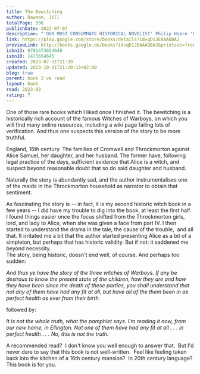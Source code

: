 ```yaml
---  
title: The Bewitching  
author: Dawson, Jill  
totalPage: 336  
publishDate: 2022-07-07  
description: "'OUR MOST CONSUMMATE HISTORICAL NOVELIST' Philip Hoare 'Brilliant' Paula Hawkins 'Breathtaking' Sadie Jones 'Devastating' The Times 'Terrific' Mail on Sunday 'Chilling' Daily Express A dazzling, shocking novel that speaks to our times, drawing on the 16th-century case of the witches of Warboys. Alice Samuel might be old and sharp-tongued, but she's no fool. Visiting her new neighbours in her Fenland village, she finds Squire Throckmorton's family troubled and, she suspects, not as God-fearing as they seem. Yet when one of the daughters accuses her of witchcraft, Alice has no idea of the danger she is in or how quickly matters will escalate. The Throckmortons' maid Martha, uneasy herself about strange goings-on in the household, is reluctant to believe that Alice is a witch. But as the entire village gets swept up in the frenzied persecution of one of their own, she struggles to find a voice . . . PRAISE FOR JILL DAWSON 'A skilful storyteller' Hilary Mantel 'A magnificent writer' Cathy Rentzenbrink 'A spark fires throughout Dawson's work' Guardian 'So gifted and assured' Daily Mail"  
link: https://play.google.com/store/books/details?id=qD1JEAAAQBAJ  
previewLink: http://books.google.de/books?id=qD1JEAAAQBAJ&printsec=frontcover&dq=Jill+Dawson,+The+bewitching&hl=&as_pt=BOOKS&cd=1&source=gbs_api  
isbn13: 9781473654648  
isbn10: 1473654645  
created: 2023-07-31T21:39  
updated: 2023-10-21T21:20:13+02:00  
blog: true  
parent: book I've read  
layout: book  
read: 2023-03  
rating: 7  
---  
```

  
One of those rare books which I liked once I finished it. The bewitching is a historically rich account of the famous Witches of Warboys, on which you will find many online resources, including a wiki page failing lots of verification. And thus one suspects this version of the story to be more truthful.  
  
England, 16th century. The families of Cromwell and Throckmorton against Alice Samuel, her daughter, and her husband. The former have, following legal practice of the days, sufficient evidence that Alice is a witch, and suspect beyond reasonable doubt that so do said daughter and husband.   
  
Naturally the story is abundantly sad, and the author instrumentalises one of the maids in the Throckmorton household as narrator to obtain that sentiment.   
  
As fascinating the story is -- in fact, it is my second historic witch book in a few years -- I did have my trouble to dig into the book, at least the first half. I found things easier once the focus shifted from the Throckmorton girls, lord, and lady to Alice, when she was given a face from part IV. I then started to understand the drama in the tale, the cause of the trouble,  and all that. It irritated me a bit that the author started presenting Alice as a bit of a simpleton, but perhaps that has historic validity. But if not: it saddened me beyond necessity.  
The story, being historic, doesn't end well, of course. And perhaps too sudden:  
  
_And thus ye have the story of the three witches of Warboys. If any be desirous to know the present state of the children, how they are and how they have been since the death of these parties, you shall understand that not any of them have had any fit at all, but have all of the them been in as perfect health as ever from their birth._   
  
followed by:  
  
_It is not the whole truth, what the pamphlet says. I’m reading it now, from our new home, in Ellington. Not one of them have had any fit at all . . . in perfect health . . . No, this is not the truth._  
  
A recommended read?  I don't know you well enough to answer that.  But I'd never dare to say that this book is not well-written.  Feel like feeling taken back into the kitchen of a 16th century mansion?  In 20th century language? This book is for you.